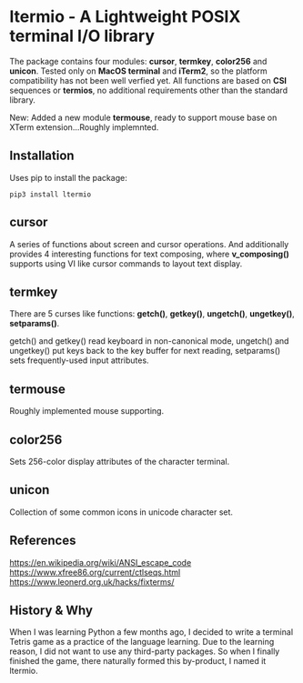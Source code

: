 # ltermio - A Lightweight POSIX terminal I/O library

The package contains four modules: **cursor**, **termkey**, **color256** and **unicon**. Tested only on **MacOS terminal** and **iTerm2**, so the platform compatibility has not been well verfied yet.
All functions are based on **CSI** sequences or **termios**, no additional requirements other than the standard library.

New: Added a new module **termouse**, ready to support mouse base on XTerm extension...Roughly implemnted.

## Installation
Uses pip to install the package:

`pip3 install ltermio`

## cursor
A series of functions about screen and cursor operations. And additionally provides 4 interesting functions for text composing, where **v_composing()** supports using VI like cursor commands to layout text display.

## termkey
There are 5 curses like functions: **getch()**, **getkey()**, **ungetch()**, **ungetkey()**, **setparams()**.

getch() and getkey() read keyboard in non-canonical mode, ungetch() and ungetkey() put keys back to the key buffer for next reading, setparams() sets frequently-used input attributes.

## termouse
Roughly implemented mouse supporting.

## color256
Sets 256-color display attributes of the character terminal.

## unicon
Collection of some common icons in unicode character set.

## References
<https://en.wikipedia.org/wiki/ANSI_escape_code>  
<https://www.xfree86.org/current/ctlseqs.html>  
<https://www.leonerd.org.uk/hacks/fixterms/>  

## History & Why
When I was learning Python a few months ago, I decided to write a terminal Tetris game as a practice of the language learning. Due to the learning reason, I did not want to use any third-party packages. So when I finally finished the game, there naturally formed this by-product, I named it ltermio.
